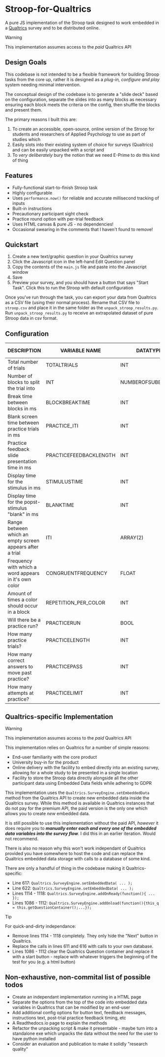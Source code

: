 # Stroop-for-Qualtrics
 A pure JS implementation of the Stroop task designed to work embedded in a [Qualtrics](https://www.qualtrics.com/) survey and to be distributed online.

> [!WARNING]
> This implementation assumes access to the *paid* Qualtrics API

## Design Goals
 This codebase is not intended to be a flexible framework for building Stroop tasks from the core up, rather it is designed as a *plug-in, configure and play* system needing minimal intervention.

 The conceptual design of the codebase is to generate a "slide deck" based on the configuration, separate the slides into as many blocks as necessary ensuring each block meets the criteria on the config, then shuffle the blocks and present them.

 The primary reasons I built this are:
 1. To create an accessible, open-source, online version of the Stroop for students and researchers of Applied Psychology to use as part of studies which
 2. Easily slots into their existing system of choice for surveys (Qualtrics) and can be easily unpacked with a script and
 3. To *very deliberately* bury the notion that we need E-Prime to do this kind of thing

## Features
- Fully-functional start-to-finish Stroop task
- Highly configurable
- Uses `performance.now()` for reliable and accurate millisecond tracking of inputs
- Built-in instructions
- Precautionary participant sight check
- Practice round option with per-trial feedback
- Uses HTML canvas & pure JS - no dependencies!
- Occasional swearing in the comments that I haven't found to remove!

## Quickstart
 1. Create a new text/graphic question in your Qualtrics survey
 2. Click the Javascript icon in the left-hand Edit Question panel
 3. Copy the contents of the `main.js` file and paste into the Javascript window
 4. Save
 5. Preview your survey, and you should have a button that says "Start Task". Click this to run the Stroop with default configuration

 Once you've run through the task, you can export your data from Qualtrics as a CSV file (using their normal process). Rename that CSV file to `stroop.csv` and place it in the same folder as the `unpack_stroop_results.py`. Run `unpack_stroop_results.py` to receive an extrapolated dataset of pure Stroop data in csv format.

## Configuration
| DESCRIPTION  | VARIABLE NAME | DATATYPE | DEFAULT VALUE |
| ------------- | ------------- | ------------- | ------------- |
| Total number of trials | TOTALTRIALS | INT | 128 |
| Number of blocks to split the trial into | INT | NUMBEROFSUBBLOCKS | 2 |
| Break time between blocks in ms | BLOCKBREAKTIME | INT | 10000 |
| Blank screen time between practice trials in ms | PRACTICE_ITI | INT | 500 |
| Practice feedback slide presentation time in ms | PRACTICEFEEDBACKLENGTH | INT | 3000 |
| Display time for the stimulus in ms | STIMULUSTIME | INT | 500 |
| Display time for the popst-stimulus "blank" in ms | BLANKTIME | INT | 2000 |
| Range between which an empty screen appears after a trial | ITI | ARRAY(2) | [250,700] |
| Frequency with which a word appears in it's own color | CONGRUENTFREQUENCY | FLOAT | 0.25 |
| Amount of times a color should occur in a block | REPETITION_PER_COLOR | INT | 16 |
| Will there be a practice run? | PRACTICERUN | BOOL | true |
| How many practice trials? | PRACTICELENGTH | INT | 16 |
| How many correct answers to move past practice? | PRACTICEPASS | INT | 10 |
| How many attempts at practice? | PRACTICELIMIT | INT | 2 |

## Qualtrics-specific Implementation
> [!WARNING]
> This implementation assumes access to the *paid* Qualtrics API

This implementation relies on Qualtrics for a number of simple reasons:
- End-user familiarity with the core product
- University buy-in for the product
- Online delivery with the facility to embed directly into an existing survey, allowing for a whole study to be presented in a single location
- Facility to store the Stroop data directly alongside all the other participant data using Embedded Data fields while adhering to GDPR

This implementation uses the `Qualtrics.SurveyEngine.setEmbeddedData` method from the Qualtrics API to create new embedded data inside the Qualtrics survey. While this method is available in Qualtrics instances that do not pay for the premium API, the paid version is the only one which allows you to create *new* embedded data.

It is still possible to use this implementation without the paid API, *however* it does require you to ***manually enter each and every one of the embedded data variables into the survey flow***. I did this in an earlier iteration. Would not recommend.

There is also no reason why this won't work independant of Qualtrics provided you have somewhere to host the code and can replace the Qualtrics embedded data storage with calls to a database of some kind.

There are only a handful of thing in the codebase making it Qualtrics-specific:
- Line 617: `Qualtrics.SurveyEngine.setEmbeddedData( ... );`
- Line 622: `Qualtrics.SurveyEngine.setEmbeddedData( ... );`
- Lines 1114 - 1118: `Qualtrics.SurveyEngine.addOnReady(function(){ ... });`
- Lines 1086 - 1112: `Qualtrics.SurveyEngine.addOnload(function(){this_q = this.getQuestionContainer();...});`

> [!TIP]
> For quick-and-dirty independance:
> - Remove lines 1114 - 1118 completely. They only hide the "Next" button in Qualtrics.
> - Replace the calls in lines 611 and 616 with calls to your own database.
> - Lines 1086 - 1112 clear the Qualtrics Question container and replace it with a start button - replace with whatever triggers the beginning of the test for you (e.g. a html button)

## Non-exhaustive, non-commital list of possible todos
- Create an independant implementation running in a HTML page
- Separate the options from the top of the code into embedded data variables in Qualtrics that can be modified by an end-user
- Add additional config options for button text, feedback messages, instructions text, post-trial practice feedback timing, etc
- A Readthedocs.io page to explain the methods
- Refactor the unpacking script & make it presentable - maybe turn into a standalone exe which unpacks the data without the need for the user to have python installed
- Consider an evaluation and publication to make it solidly "research quality"